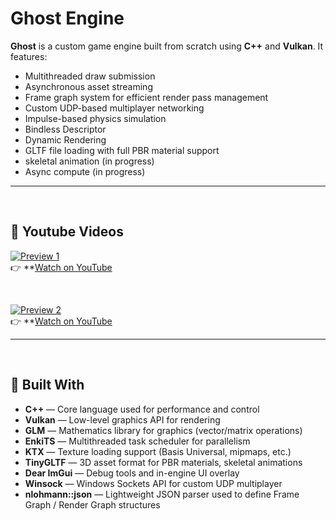 # Ghost Engine

**Ghost** is a custom game engine built from scratch using **C++** and **Vulkan**. It features:

- Multithreaded draw submission  
- Asynchronous asset streaming  
- Frame graph system for efficient render pass management  
- Custom UDP-based multiplayer networking  
- Impulse-based physics simulation
- Bindless Descriptor
- Dynamic Rendering
- GLTF file loading with full PBR material support
-  skeletal animation (in progress)  
- Async compute (in progress)

---
&nbsp;

## 🎥 Youtube Videos

[![Preview 1](https://github-production-user-asset-6210df.s3.amazonaws.com/111285385/446884791-8d41dd2a-a300-42da-beaf-d41fda5eccab.jpg?X-Amz-Algorithm=AWS4-HMAC-SHA256&X-Amz-Credential=AKIAVCODYLSA53PQK4ZA%2F20250523%2Fus-east-1%2Fs3%2Faws4_request&X-Amz-Date=20250523T063620Z&X-Amz-Expires=300&X-Amz-Signature=679e2d0420f2cee05f0ad04a793d6f7536d315e7120ec0d1d4cc959558eb32f1&X-Amz-SignedHeaders=host)](https://www.youtube.com/watch?v=YTnyMrknYvQ)  
👉 **[Watch on YouTube](https://www.youtube.com/watch?v=YTnyMrknYvQ)

&nbsp;

[![Preview 2](https://github-production-user-asset-6210df.s3.amazonaws.com/111285385/446886449-c80a4594-3007-4cc5-a573-7e0108b0582e.jpg?X-Amz-Algorithm=AWS4-HMAC-SHA256&X-Amz-Credential=AKIAVCODYLSA53PQK4ZA%2F20250523%2Fus-east-1%2Fs3%2Faws4_request&X-Amz-Date=20250523T063709Z&X-Amz-Expires=300&X-Amz-Signature=874aa3c8ccfc35c114ee900b56f6035ef035a6afe84038c07e25a69f9a4aac04&X-Amz-SignedHeaders=host)](https://www.youtube.com/watch?v=0siSgmZTg-s)  
👉 **[Watch on YouTube](https://www.youtube.com/watch?v=0siSgmZTg-s)

---

&nbsp;

## 🔧 Built With

- **C++** — Core language used for performance and control  
- **Vulkan** — Low-level graphics API for rendering  
- **GLM** — Mathematics library for graphics (vector/matrix operations)  
- **EnkiTS** — Multithreaded task scheduler for parallelism  
- **KTX** — Texture loading support (Basis Universal, mipmaps, etc.)  
- **TinyGLTF** — 3D asset format for PBR materials, skeletal animations  
- **Dear ImGui** — Debug tools and in-engine UI overlay  
- **Winsock** — Windows Sockets API for custom UDP multiplayer  
- **nlohmann::json** — Lightweight JSON parser used to define Frame Graph / Render Graph structures
